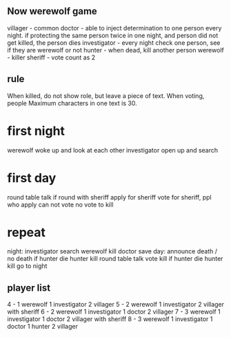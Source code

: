 ## Now werewolf game
villager - common
doctor - able to inject determination to one person every night. if protecting the same person twice in one night, and person did not get killed, the person dies
investigator - every night check one person, see if they are werewolf or not
hunter - when dead, kill another person
werewolf - killer
sheriff - vote count as 2

## rule
When killed, do not show role, but leave a piece of text.
When voting, people 
Maximum characters in one text is 30.
# first night
werewolf woke up and look at each other
investigator open up and search
# first day
round table talk
if round with sheriff
  apply for sheriff 
  vote for sheriff, ppl who apply can not vote
no vote to kill
# repeat
night:
investigator search
werewolf kill
doctor save
day:
announce death / no death
if hunter die hunter kill
round table talk
vote kill
if hunter die hunter kill
go to night

## player list
4 - 1 werewolf 1 investigator 2 villager
5 - 2 werewolf 1 investigator 2 villager with sheriff
6 - 2 werewolf 1 investigator 1 doctor 2 villager
7 - 3 werewolf 1 investigator 1 doctor 2 villager with sheriff
8 - 3 werewolf 1 investigator 1 doctor 1 hunter 2 villager